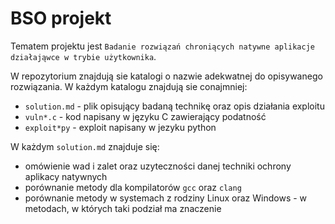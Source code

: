 # BSO projekt

Tematem projektu jest `Badanie rozwiązań chroniących natywne aplikacje działająwce w trybie użytkownika`.

W repozytorium znajdują sie katalogi o nazwie adekwatnej do opisywanego rozwiązania. W każdym katalogu znajdują sie conajmniej:

* `solution.md` - plik opisujący badaną technikę oraz opis działania exploitu
* `vuln*.c` - kod napisany w języku C zawierający podatność
* `exploit*py` - exploit napisany w jezyku python

W każdym `solution.md` znajduje się:

* omówienie wad i zalet oraz uzyteczności danej techniki ochrony aplikacy natywnych
* porównanie metody dla kompilatorów `gcc` oraz `clang`
* porównanie metody w systemach z rodziny Linux oraz Windows - w metodach, w których taki podział ma znaczenie

